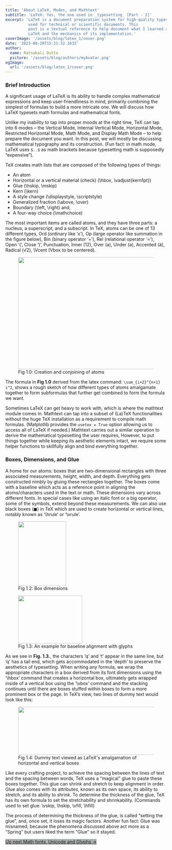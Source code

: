 ```yaml
---
title: 'About LaTeX, Modes, and Mathtext'
subtitle: 'LaTeX: Yes, the one used in _typesetting_ [Part - I]'
excerpt: 'LaTeX is a document preparation system for high-quality typesetting.
          used for technical or scientific documents. This
          post is a textual reference to help document what I learned about
          LaTeX and the mechanics of its implementation.'
coverImage: '/assets/blog/latex_1/cover.png'
date: '2023-08-20T15:21:32.163Z'
author:
  name: Ratnabali Dutta
  picture: '/assets/blog/authors/myAvatar.png'
ogImage:
  url: '/assets/blog/latex_1/cover.png'
---
```


### Brief Introduction

A significant usage of LaTeX is its ability to handle complex mathematical
expressions and keep user-friendliness in mind, primarily combining the
simplest of formulas to build a more intricate one. We will discuss how
LaTeX typesets math formulas and mathematical fonts. 

Unlike my inability to tap into proper moods at the right time, TeX can tap
into 6 modes – the Vertical Mode, Internal Vertical Mode, Horizontal Mode,
Restricted Horizontal Mode, Math Mode, and Display Math Mode – to help prepare
the document you want.
In this post, we will mostly be discussing mathematical typography and
its construction. (Fun fact: in math mode, LaTeX uses `$..$` as math brackets
because typesetting math is supposedly “expensive”).

TeX creates math lists that are composed of the following types of things:

* An atom 
* Horizontal or a vertical material (check) (\hbox, \vadjust{kern1pt})
* Glue (\hskip, \mskip)
* Kern (\kern)
* A style change (\displaystyle, \scriptstyle)
* Generalized fraction (\above, \over)
* Boundary (\left, \right) and,
* A four-way choice (\mathchoice)

The most important items are called atoms, and they have three parts:
a nucleus, a superscript, and a subscript. In TeX, atoms can be one of 13
different types, Ord (ordinary like ‘x’), Op (large operator like summation
in the figure below), Bin (binary operator ‘+’), Rel (relational operator ‘=’),
Open ‘(’, Close ‘)’, Punctuation, Inner (12), Over (a), Under (a), Accented (à),
Radical (√2), \Vcent (Vbox to be centered).

<figure class="d-flex align-items-center justify-content-center flex-column w-100"> 
  <img class="img-fluid" src="/assets/blog/latex_1/math_list.png" width="600" height="350" />
  <figcaption class="text-center figure-caption">Fig 1.0: Creation and conjoining of atoms</figcaption>
</figure>

The formula in <span style="font-weight: bold">Fig 1.0</span> derived from
the latex command: `\sum_{i+2}^{n+1} i^2`, shows a rough sketch of how
different types of atoms amalgamate together to form subformulas that
further get combined to form the formula we want. 

Sometimes LaTeX can get heavy to work with, which is where the mathtext module
comes in. Mathtext can tap into a subset of (La)TeX functionalities without the
huge TeX installation as a requirement to compile math formulas. (Matplotlib
provides the `usetex = True` option allowing us to access all of LaTeX if
needed.)  Mathtext carries out a similar operation to derive the mathematical
typesetting the user requires, However, to put things together while keeping its
aesthetic elements intact, we require some helper functions to skillfully align
and bind everything together.

### **Boxes, Dimensions, and Glue** 

<div class="d-flex">
  <p>
   A home for our atoms: boxes that are two-dimensional rectangles with three
   associated measurements, height, width, and depth. Everything gets
   constructed nimbly by gluing these rectangles together. The boxes come
   with a baseline which acts as a reference point in aligning the
   atoms/characters used in the text or math. These dimensions vary across
   different fonts. In special cases like using an italic font or a big operator,
   some of the symbols, extend beyond these measurements. We can also use
   black boxes (◼) in TeX which are used to create horizontal or vertical
   lines, notably known as ‘\hrule’ or ‘\vrule’.
  </p>
  <figure class="d-flex justify-content-center align-items-center flex-column w-100"> 
    <img class="p-0 m-0 img-fluid" src="/assets/blog/latex_1/baseline.png" width="150" height="200"/>
    <figcaption class="text-center figure-caption">Fig 1.2: Box dimensions</figcaption>
  <figure>
</div>

<div class="d-flex mb-2 align-items-center">
  <figure>
    <img src="/assets/blog/latex_1/baseline_eg.png" width="200" height="150"/>
    <figcaption class="text-center figure-caption">Fig 1.3: An example for baseline alignment with glyphs</figcaption>
  </figure>
  <p class="ms-2">
   As we see in <span style="font-weight: bold">Fig. 1.3.</span>, the characters
   ‘q’ and ‘t’ appear in the same line, but ‘q’ has a tail end, which gets
   accommodated in the ‘depth’ to preserve the aesthetics of typesetting.
   When writing any formula, we wrap the appropriate characters in a box derived
   from its font dimensions using the ‘\hbox’ command that creates a horizontal box,
   ultimately gets wrapped inside of a vertical box using the ‘\vbox’ command and
   the stacking continues until there are boxes stuffed within boxes to form a more
   prominent box or the page. In TeX’s view, two lines of dummy text would look like this:
  </p>
</div>


<figure class="d-flex justify-content-center align-items-center flex-column w-100"> 
  <img className="img-fluid" src="/assets/blog/latex_1/boxes.png" width="450" height="150"/>
  <figcaption class="text-center figure-caption">Fig 1.4: Dummy text viewed as LaTeX's amalgamation of horizontal and vertical boxes</figcaption>
</figure>

Like every crafting project, to achieve the spacing between the lines of text
and the spacing between words, TeX uses a “magical” glue to paste these boxes
together. This glue can shrink and stretch to keep alignment in order. Glue also
comes with its attributes, known as its own space, its ability to stretch, and
its ability to shrink. To determine the thickness of the glue, TeX has its own
formula to set the stretchability and shrinkability.
(Commands used to set glue: \vskip, \hskip, \vfill, \hfill)

The process of determining the thickness of the glue, is called “setting the glue”,
and, once set, it loses its magic factors. Another fun fact: Glue was misnamed,
because the phenomena discussed above act more as a “Spring” but users liked
the term “Glue” so it stayed.

<div class="d-flex justify-content-end">
  <a
    style="background: #ACAFAE;"
    href="/posts/latex_2"
    class="w-25 rounded shadow p-2">
    Up next
    Math fonts, Unicode
    and Glyphs <span>&rarr;</span>
  </a>
</div>
